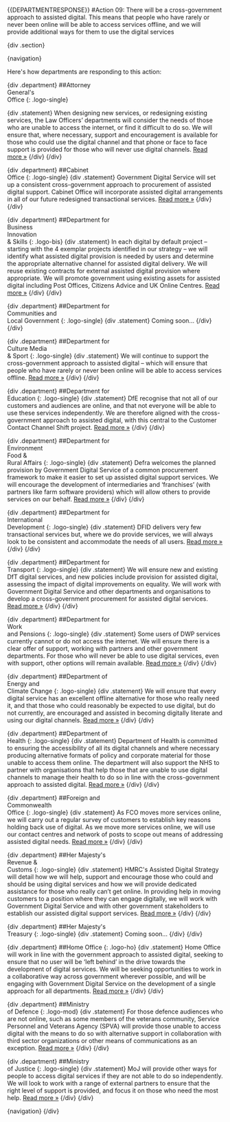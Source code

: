 {{DEPARTMENTRESPONSE}}
#Action 09: There will be a cross-government approach to assisted digital. This means that people who have rarely or never been online will be able to access services offline, and we will provide additional ways for them to use the digital services

{div .section}

{navigation}

Here's how departments are responding to this action:



{div .department}
##Attorney <br> General's <br> Office
{: .logo-single}

{div .statement}
When designing new services, or redesigning existing services, the Law Officers’ departments will consider the needs of those who are unable to access the internet, or find it difficult to do so. We will ensure that, where necessary, support and encouragement is available for those who could use the digital channel and that phone or face to face support is provided for those who will never use digital channels. [Read more »](https://www.gov.uk/government/publications/law-officers-departments-digital-strategy)
{/div}
{/div}

{div .department}
##Cabinet<br>Office
{: .logo-single}
{div .statement}
Government Digital Service will set up a consistent cross-government approach to procurement of assisted digital support. Cabinet Office will incorporate assisted digital arrangements in all of our future redesigned transactional services. [Read more »](http://www.cabinetoffice.gov.uk/resource-library/cabinet-office-digital-strategy)
{/div}
{/div}

{div .department}
##Department for<br>Business<br>Innovation<br>& Skills
{: .logo-bis}
{div .statement}
In each digital by default project – starting with the 4 exemplar projects identified in our strategy – we will identify what assisted digital provision is needed by users and determine the appropriate alternative channel for assisted digital delivery. We will reuse existing contracts for external assisted digital provision where appropriate. We will promote government using existing assets for assisted digital including Post Offices, Citizens Advice and UK Online Centres. [Read more »](http://discuss.bis.gov.uk/digitalstrategy)
{/div}
{/div}

{div .department}
##Department for<br>Communities and<br>Local Government
{: .logo-single}
{div .statement}
Coming soon...
{/div}
{/div}

{div .department}
##Department for<br>Culture Media<br>& Sport
{: .logo-single}
{div .statement}
We will continue to support the cross-government approach to assisted digital – which will ensure that people who have rarely or never been online will be able to access services offline. [Read more »](http://www.dcms.gov.uk/publications/9586.aspx)
{/div}
{/div}


{div .department}
##Department for<br>Education
{: .logo-single}
{div .statement}
DfE recognise that not all of our customers and audiences are online, and that not everyone will be able to use these services independently. We are therefore aligned with the cross-government approach to assisted digital, with this central to the Customer Contact Channel Shift project. [Read more »](http://www.education.gov.uk/digitalstrategy)
{/div}
{/div}

{div .department}
##Department for<br>Environment<br>Food &<br>Rural Affairs
{: .logo-single}
{div .statement}
Defra welcomes the planned provision by Government Digital Service of a common procurement framework to make it easier to set up assisted digital support services. We will encourage the development of intermediaries and ‘franchises’ (with partners like farm software providers) which will allow others to provide services on our behalf. [Read more »](http://www.defra.gov.uk/publications/2012/12/20/pb13863-digital-strategy-2012/)
{/div}
{/div}

{div .department}
##Department for<br>International<br>Development
{: .logo-single}
{div .statement}
DFID delivers very few transactional services but, where we do provide services, we will always look to be consistent and accommodate the needs of all users. [Read more »](http://www.dfid.gov.uk/about-us/How-we-measure-progress/dfid-digital-strategy/)
{/div}
{/div}

{div .department}
##Department for<br>Transport
{: .logo-single}
{div .statement}
We will ensure new and existing DfT digital services, and new policies include provision for assisted digital, assessing the impact of digital improvements on equality. We will work with Government Digital Service and other departments and organisations to develop a cross-government procurement for assisted digital services. [Read more »](https://www.gov.uk/government/publications/department-for-transport-digital-strategy)
{/div}
{/div}

{div .department}
##Department for<br>Work<br>and Pensions
{: .logo-single}
{div .statement}
Some users of DWP services currently cannot or do not access the internet. We will ensure there is a clear offer of support, working with partners and other government departments. For those who will never be able to use digital services, even with support, other options will remain available. [Read more »](http://www.dwp.gov.uk/publications/corporate-publications/digital-strategy.shtml)
{/div}
{/div}

{div .department}
##Department of<br>Energy and<br>Climate Change
{: .logo-single}
{div .statement}
We will ensure that every digital service has an excellent offline alternative for those who really need it, and that those who could reasonably be expected to use digital, but do not currently, are encouraged and assisted in becoming digitally literate and using our digital channels. [Read more »](http://www.decc.gov.uk/en/content/cms/about/our_goals/our_goals.aspx#dds)
{/div}
{/div}


{div .department}
##Department of<br>Health
{: .logo-single}
{div .statement}
Department of Health is committed to ensuring the accessibility of all its digital channels and where necessary producing alternative formats of policy and corporate material for those unable to access them online. The department will also support the NHS to partner with organisations that help those that are unable to use digital channels to manage their health to do so in line with the cross-government approach to assisted digital. [Read more »](http://digitalhealth.dh.gov.uk/digital-strategy)
{/div}
{/div}

{div .department}
##Foreign and<br>Commonwealth<br>Office
{: .logo-single}
{div .statement}
As FCO moves more services online, we will carry out a regular survey of customers to establish key reasons holding back use of digital. As we move more services online, we will use our contact centres and network of posts to scope out means of addressing assisted digital needs. [Read more »](https://www.gov.uk/government/publications/the-fco-digital-strategy)
{/div}
{/div}

{div .department}
##Her Majesty's<br>Revenue &<br>Customs
{: .logo-single}
{div .statement}
HMRC's Assisted Digital Strategy will detail how we will help, support and encourage those who could and should be using digital services and how we will provide dedicated assistance for those who really can’t get online. In providing help in moving customers to a position where they can engage digitally, we will work with Government Digital Service and with other government stakeholders to establish our assisted digital support services. [Read more »](http://www.hmrc.gov.uk/about/2012-digital-strategy.pdf)
{/div}
{/div}

{div .department}
##Her Majesty's<br>Treasury
{: .logo-single}
{div .statement}
Coming soon...
{/div}
{/div}

{div .department}
##Home Office
{: .logo-ho}
{div .statement}
Home Office will work in line with the government approach to assisted digital, seeking to ensure that no user will be ‘left behind’ in the drive towards the development of digital services. We will be seeking opportunities to work in a collaborative way across government wherever possible, and will be engaging with Government Digital Service on the development of a single approach for all departments. [Read more »](http://www.homeoffice.gov.uk/publications/about-us/corporate-publications/ho-digital-strategy/)
{/div}
{/div}

{div .department}
##Ministry<br>of Defence
{: .logo-mod}
{div .statement}
For those defence audiences who are not online, such as some members of the veterans community, Service Personnel and Veterans Agency (SPVA) will provide those unable to access digital with the means to do so with alternative support in collaboration with third sector organizations or other means of communications as an exception. [Read more »](https://www.gov.uk/government/publications/digital-in-defence)
{/div}
{/div}

{div .department}
##Ministry<br>of Justice
{: .logo-single}
{div .statement}
MoJ will provide other ways for people to access digital services if they are not able to do so independently. We will look to work with a range of external partners to ensure that the right level of support is provided, and focus it on those who need the most help. [Read more »](http://open.justice.gov.uk/digital-strategy/#theme-04-transforming-how-we-engage)
{/div}
{/div}

{navigation}
{/div}




